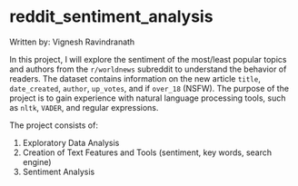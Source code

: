 # reddit_sentiment_analysis

Written by: Vignesh Ravindranath

In this project, I will explore the sentiment of the most/least popular topics and authors from the `r/worldnews` subreddit to understand the behavior of readers. 
The dataset contains information on the new article `title`, `date_created`, `author`, `up_votes`, and if `over_18` (NSFW). 
The purpose of the project is to gain experience with natural language processing tools, such as `nltk`, `VADER`, and regular expressions.

The project consists of:

  1) Exploratory Data Analysis
  2) Creation of Text Features and Tools (sentiment, key words, search engine)
  3) Sentiment Analysis
